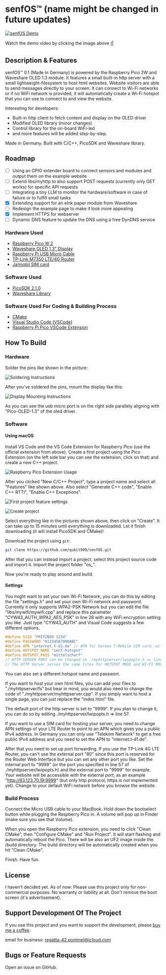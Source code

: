 # senfOS™ (name might be changed in future updates)

<!-- Video Demo: https://www.youtube.com/watch?v=yMOm_irrVgQ -->
[![senfOS Demo](https://img.youtube.com/vi/yMOm_irrVgQ/maxresdefault.jpg)](https://www.youtube.com/watch?v=yMOm_irrVgQ)

Watch the demo video by clicking the image above ☝️

## Description & Features

senfOS™ 0.1 (Made in Germany) is powered by the Raspberry Pico 2W and Waveshare OLED 1.3 module. It features a small built-in http server with a small lightweight-filesystem to host html websites. Website visitors are able to send messages directly to your screen. It can connect to Wi-Fi networks or if no WiFi network is provided, it will automatically create a Wi-Fi hotspot that you can use to connect to and view the website. 

Interesting for developers: 
- Built-in http client to fetch content and display on the OLED driver
- Modified OLED library (minor changes)
- Control library for the on-board WiFi-led
- and more features will be added step-by-step.

Made in Germany. Built with C/C++, PicoSDK and Waveshare library.

## Roadmap

- [ ] Using an GPIO extender board to connect sensors and modules and output them on the example website
- [ ] Extend libs/myhttp to also support POST requests (currently only GET works) for specific API requests
- [ ] Integrating a tiny LLM to monitor the hardware/software in case of failure or to fulfill small tasks
- [x] Extending support for an eInk paper module from Waveshare
- [ ] Redesign the example page to make it look more appealing
- [x] Implement HTTPS for webserver
- [ ] Dynamic DNS feature to update the DNS using a free DynDNS service

### Hardware Used
- [Raspberry Pico W 2](https://www.raspberrypi.com/products/raspberry-pi-pico-2/?variant=pico-2-w)
- [Waveshare OLED 1.3" Display](https://www.waveshare.com/pico-oled-1.3.htm)
- [Raspberry Pi USB Micro Cable](https://www.welectron.com/Offizielles-Raspberry-Pi-micro-USB-Kabel)
- [TP-Link M7350 LTE/4G Router](https://www.tp-link.com/de/home-networking/mifi/m7350/)
- [Ja!mobil SIM card](https://www.jamobil.de/)

### Software Used
- [PicoSDK 2.1.0](https://github.com/raspberrypi/pico-sdk)
- [Waveshare Library](https://github.com/waveshare/Pico_code)

### Software Used For Coding & Building Process
- [CMake](https://cmake.org/)
- [Visual Studio Code (VSCode)](https://code.visualstudio.com/download)
- [Raspberry Pi Pico VSCode Extension](https://marketplace.visualstudio.com/items?itemName=raspberry-pi.raspberry-pi-pico)

## How To Build

### Hardware

Solder the pins like shown in the picture:

![Soldering Instructions](https://i.imgur.com/nMtbgJg.png)

After you've soldered the pins, mount the display like this:

![Display Mounting Instructions](https://i.imgur.com/fwDtnKr.png)

As you can see the usb micro port is on the right side parallely aligning with "Pico-OLED-1.3" of the oled driver.

### Software

#### Using macOS

Install VS Code and the VS Code Extension for Raspberry Pico (use the official extension from above). Create a first project using the Pico Extension (on the left side bar you can see the extension, click on that) and create a new C++ project.

![Raspberry Pico Extension Usage](https://i.imgur.com/79uftAe.png)

After you clicked "New C/C++ Project", type a project name and select all "Features" like shown above. Also select "Generate C++ code", "Enable C++ RTTI", "Enable C++ Exceptions".

![First project feature settings](https://i.imgur.com/9FxARNB.png)

![Create project](https://i.imgur.com/SGKTDXT.png)

Select everything like in the pictures shown above, then click on "Create". It can take up to 15 minutes until everything is downloaded. Let it finish downloading (it will install PicoSDK and CMake)!

Download the project using `git`:
```bash
git clone https://github.com/qubit999/senfOS.git
```

After that you can instead import a project, select this project source code and import it. Import the project folder "os_".

Now you're ready to play around and build.

#### Settings

You might want to set your own Wi-Fi Network, you can do this by editing the file "settings.h" and set your own Wi-Fi network and password. Currently it only supports WPA2-PSK Network but you can edit the file "libs/mywifi/mywifi.cpp" and replace this parameter "CYW43_AUTH_WPA2_AES_PSK" in line 28 with any WiFi encryption setting you like. Just type "CYW43_AUTH" and Visual Code suggests a few different options.

```cpp settings.h
#define SSID "FRITZBOX 1234"
#define PASSWORD "01234567890ABC"
#define APN "internet.t-d1.de" // APN for German T-Mobile SIM card, will be implemented later
#define HOTSPOT_NAME "senf-hotspot"
#define HOTSPOT_PASS "mittelscharf"
// HTTP SERVER PORT can be changed in ./myhttpserver/lwipopts.h => line 57
// The HTTP Server serves the same files for HOTSPOT MODE and WI-FI MODE
```

You can also set a different hotspot name and passwort.

If you want to host your own html files, you can add your files to "./myhttpserver/fs" but bear in mind, you would also need to change the code of "./myhttpserver/myhttpserver.cpp". If you simply want to host a single page, you can just replace the "index.html" file.

The default port of the http server is set to "9999". If you plan to change it, you can do so by editing ./myhttpserver/lwipopts.h => line 57.

If you want to use a SIM card for hosting your server, you need to change APN settings of your LTE Router to point to an APN which gives you a public IPv4 address. In Germany you can only use "Telekom Network" to get a free public IPv4 address and you need to set the APN to "internet.t-d1.de". 

After that you need to set up port forwarding. If you use the TP-Link 4G LTE Router, you can't use the external port "80" since this port is reserved for the Router Web Interface but you can set any other port you like. Set the internal port to "9999" (or the port you specified in line 57 of ./myhttpserver/lwipopts.h) and the external port to "9999" for example. Your website will be accessible with the external port, as an example "http://83.123.70.19:9999" (but only http protocol, https is not implemented yet). Change to your default WiFi network before you browse the website.

### Build Process

Connect the Micro USB cable to your MacBook. Hold down the bootselect button while plugging the Raspberry Pico in. A volume will pop up in Finder (make sure you see that Volume).

When you open the Raspberry Pico extension, you need to click "Clean CMake", then "Configure CMake" and "Run Project". It will start flashing and automatically reboot the Pico. There will be also an UF2 image inside the /build directory. The build directory will be automatically created when you hit "Clean CMake".

Finish. Have fun.

## License

I haven't decided yet. As of now: Please use this project only for non-commercial purposes. No warranty or liability at all. Don't remove the boot screen (it's advertisement).

## Support Development Of The Project

If you use this project and you want to support the development, please [buy me a coffee](https://ko-fi.com/alexsla). 

email for business: regatta-42.pommel@icloud.com

## Bugs or Feature Requests

Open an issue on GitHub.